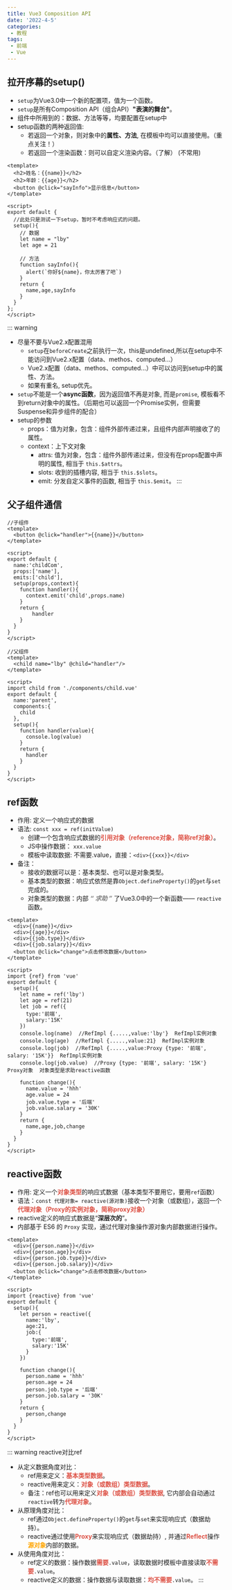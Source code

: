 ```yaml
---
title: Vue3 Composition API
date: '2022-4-5'
categories:
 - 教程
tags:
 - 前端 
 - Vue
---
```


## 拉开序幕的setup()
- `setup`为Vue3.0中一个新的配置项，值为一个函数。
- `setup`是所有Composition API（组合API）**"表演的舞台"**。
- 组件中所用到的：数据、方法等等，均要配置在setup中
- setup函数的两种返回值:
    - 若返回一个对象，则对象中的**属性、方法**, 在模板中均可以直接使用。（重点关注！）
    - 若返回一个渲染函数：则可以自定义渲染内容。（了解） (不常用)
```vue
<template>
  <h2>姓名：{{name}}</h2>
  <h2>年龄：{{age}}</h2>
  <button @click="sayInfo">显示信息</button>
</template>

<script>
export default {
  //此处只是测试一下setup，暂时不考虑响应式的问题。
  setup(){
    // 数据
    let name = "lby"
    let age = 21

    // 方法
    function sayInfo(){
      alert(`你好${name}，你太厉害了吧`)
    }
    return {
      name,age,sayInfo
    }
  }
};
</script>
```
::: warning
- 尽量不要与Vue2.x配置混用
    - `setup`在`beforeCreate`之前执行一次，this是undefined,所以在setup中不能访问到Vue2.x配置（data、methos、computed...）
    - Vue2.x配置（data、methos、computed...）中可以访问到setup中的属性、方法。
    - 如果有重名, setup优先。
- `setup`不能是一个**async函数**，因为返回值不再是对象, 而是`promise`, 模板看不到return对象中的属性。（后期也可以返回一个Promise实例，但需要Suspense和异步组件的配合）
- setup的参数
  - props：值为对象，包含：组件外部传递过来，且组件内部声明接收了的属性。
  - context：上下文对象
    - attrs: 值为对象，包含：组件外部传递过来，但没有在props配置中声明的属性, 相当于 ```this.$attrs```。
    - slots: 收到的插槽内容, 相当于 ```this.$slots```。
    - emit: 分发自定义事件的函数, 相当于 ```this.$emit```。
:::

## 父子组件通信
```vue
//子组件
<template>
  <button @click="handler">{{name}}</button>
</template>

<script>
export default {
  name:'childCom',
  props:['name'],
  emits:['child'],
  setup(props,context){
    function handler(){
      context.emit('child',props.name)
    }
    return {
        handler
    }
  }
}
</script>

//父组件
<template>
  <child name="lby" @child="handler"/>
</template>

<script>
import child from './components/child.vue'
export default {
  name:'parent',
  components:{
    child
  },
  setup(){
    function handler(value){
      console.log(value)
    }
    return {
      handler
    }
  }
}
</script>
```

## ref函数
- 作用: 定义一个响应式的数据
- 语法: ```const xxx = ref(initValue)``` 
  - 创建一个包含响应式数据的<strong style="color:#DD5145">引用对象（reference对象，简称ref对象）</strong>。
  - JS中操作数据： ```xxx.value```
  - 模板中读取数据: 不需要.value，直接：```<div>{{xxx}}</div>```
- 备注：
  - 接收的数据可以是：基本类型、也可以是对象类型。
  - 基本类型的数据：响应式依然是靠`Object.defineProperty()`的`get`与`set`完成的。
  - 对象类型的数据：内部 <i style="color:gray;font-weight:bold">“ 求助 ”</i> 了Vue3.0中的一个新函数—— ```reactive```函数。
```vue
<template>
  <div>{{name}}</div>
  <div>{{age}}</div>
  <div>{{job.type}}</div>
  <div>{{job.salary}}</div>
  <button @click="change">点击修改数据</button>
</template>

<script>
import {ref} from 'vue'
export default {
  setup(){
    let name = ref('lby')
    let age = ref(21)
    let job = ref({
      type:'前端',
      salary:'15K'
    })
    console.log(name)  //RefImpl {.....,value:'lby'}  RefImpl实例对象
    console.log(age)  //RefImpl {.....,value:21}  RefImpl实例对象
    console.log(job)  //RefImpl {.....,value:Proxy {type: '前端', salary: '15K'}}  RefImpl实例对象
    console.log(job.value)  //Proxy {type: '前端', salary: '15K'}  Proxy对象  对象类型是求助reactive函数

    function change(){
      name.value = 'hhh'
      age.value = 24
      job.value.type = '后端'
      job.value.salary = '30K'
    }
    return {
      name,age,job,change
    }
  }
}
</script>
```

## reactive函数
- 作用: 定义一个<strong style="color:#DD5145">对象类型</strong>的响应式数据（基本类型不要用它，要用```ref```函数）
- 语法：```const 代理对象= reactive(源对象)```接收一个对象（或数组），返回一个<strong style="color:#DD5145">代理对象（Proxy的实例对象，简称proxy对象）</strong>
- reactive定义的响应式数据是“**深层次的**”。
- 内部基于 ES6 的 `Proxy` 实现，通过代理对象操作源对象内部数据进行操作。
```vue
<template>
  <div>{{person.name}}</div>
  <div>{{person.age}}</div>
  <div>{{person.job.type}}</div>
  <div>{{person.job.salary}}</div>
  <button @click="change">点击修改数据</button>
</template>

<script>
import {reactive} from 'vue'
export default {
  setup(){
    let person = reactive({
      name:'lby',
      age:21,
      job:{
        type:'前端',
        salary:'15K'
      }
    })

    function change(){
      person.name = 'hhh'
      person.age = 24
      person.job.type = '后端'
      person.job.salary = '30K'
    }
    return {
      person,change
    }
  }
}
</script>
```
::: warning reactive对比ref
-  从定义数据角度对比：
   -  ref用来定义：<strong style="color:#DD5145">基本类型数据</strong>。
   -  reactive用来定义：<strong style="color:#DD5145">对象（或数组）类型数据</strong>。
   -  备注：ref也可以用来定义<strong style="color:#DD5145">对象（或数组）类型数据</strong>, 它内部会自动通过```reactive```转为<strong style="color:#DD5145">代理对象</strong>。
-  从原理角度对比：
   -  ref通过``Object.defineProperty()``的```get```与```set```来实现响应式（数据劫持）。
   -  reactive通过使用<strong style="color:#DD5145">Proxy</strong>来实现响应式（数据劫持）, 并通过<strong style="color:#DD5145">Reflect</strong>操作<strong style="color:orange">源对象</strong>内部的数据。
-  从使用角度对比：
   -  ref定义的数据：操作数据<strong style="color:#DD5145">需要</strong>```.value```，读取数据时模板中直接读取<strong style="color:#DD5145">不需要</strong>```.value```。
   -  reactive定义的数据：操作数据与读取数据：<strong style="color:#DD5145">均不需要</strong>```.value```。
:::
